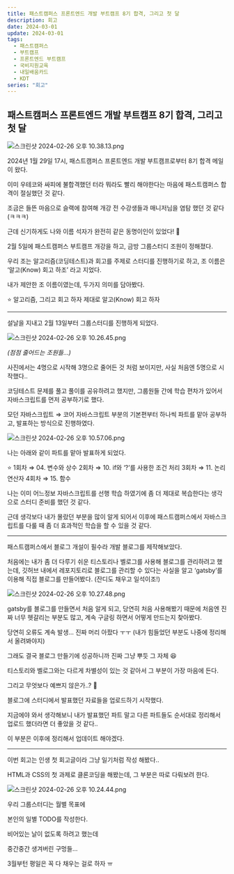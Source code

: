 ```yaml
---
title: 패스트캠퍼스 프론트엔드 개발 부트캠프 8기 합격, 그리고 첫 달
description: 회고
date: 2024-03-01
update: 2024-03-01
tags:
  - 패스트캠퍼스
  - 부트캠프
  - 프론트엔드 부트캠프
  - 국비지원교육
  - 내일배움카드
  - KDT
series: "회고"
---
```


## 패스트캠퍼스 프론트엔드 개발 부트캠프 8기 합격, 그리고 첫 달

![스크린샷 2024-02-26 오후 10.38.13.png](240226%20%E1%84%92%E1%85%AC%E1%84%80%E1%85%A9%20(2%E1%84%8B%E1%85%AF%E1%86%AF%20%E1%84%92%E1%85%AC%E1%84%80%E1%85%A9)%20348ac405dc8c4ee9815a87a103d06a0f/%25E1%2584%2589%25E1%2585%25B3%25E1%2584%258F%25E1%2585%25B3%25E1%2584%2585%25E1%2585%25B5%25E1%2586%25AB%25E1%2584%2589%25E1%2585%25A3%25E1%2586%25BA_2024-02-26_%25E1%2584%258B%25E1%2585%25A9%25E1%2584%2592%25E1%2585%25AE_10.38.13.png)

2024년 1월 29일 17시, 패스트캠퍼스 프론트엔드 개발 부트캠프로부터 8기 합격 메일이 왔다.

이미 우테코와 싸피에 불합격했던 터라 뭐라도 빨리 해야한다는 마음에 패스트캠퍼스 합격이 절실했던 것 같다.

조금은 들뜬 마음으로 슬랙에 참여해 개강 전 수강생들과 매니저님을 염탐 했던 것 같다 (ㅋㅋㅋ)

근데 신기하게도 나와 이름 석자가 완전히 같은 동명이인이 있었다! 🤣

2월 5일에 패스트캠퍼스 부트캠프 개강을 하고, 금방 그룹스터디 조원이 정해졌다.

우리 조는 알고리즘(코딩테스트)과 회고를 주제로 스터디를 진행하기로 하고, 조 이름은 ‘알고(Know) 회고 하조’ 라고 지었다.

내가 제안한 조 이름이였는데, 두가지 의미를 담아봤다.

<aside>
⭐ 알고리즘, 그리고 회고 하자
제대로 알고(Know) 회고 하자

</aside>

---

설날을 지내고 2월 13일부터 그룹스터디를 진행하게 되었다.

![스크린샷 2024-02-26 오후 10.26.45.png](240226%20%E1%84%92%E1%85%AC%E1%84%80%E1%85%A9%20(2%E1%84%8B%E1%85%AF%E1%86%AF%20%E1%84%92%E1%85%AC%E1%84%80%E1%85%A9)%20348ac405dc8c4ee9815a87a103d06a0f/%25E1%2584%2589%25E1%2585%25B3%25E1%2584%258F%25E1%2585%25B3%25E1%2584%2585%25E1%2585%25B5%25E1%2586%25AB%25E1%2584%2589%25E1%2585%25A3%25E1%2586%25BA_2024-02-26_%25E1%2584%258B%25E1%2585%25A9%25E1%2584%2592%25E1%2585%25AE_10.26.45.png)

*(점점 줄어드는 조원들…)*

사진에서는 4명으로 시작해 3명으로 줄어든 것 처럼 보이지만, 사실 처음엔 5명으로 시작했다..

코딩테스트 문제를 풀고 풀이를 공유하려고 했지만, 그룹원들 간에 학습 편차가 있어서 자바스크립트를 먼저 공부하기로 했다.

모던 자바스크립트 ⇒ 코어 자바스크립트 부분의 기본편부터 하나씩 파트를 맡아 공부하고, 발표하는 방식으로 진행하였다.

![스크린샷 2024-02-26 오후 10.57.06.png](240226%20%E1%84%92%E1%85%AC%E1%84%80%E1%85%A9%20(2%E1%84%8B%E1%85%AF%E1%86%AF%20%E1%84%92%E1%85%AC%E1%84%80%E1%85%A9)%20348ac405dc8c4ee9815a87a103d06a0f/%25E1%2584%2589%25E1%2585%25B3%25E1%2584%258F%25E1%2585%25B3%25E1%2584%2585%25E1%2585%25B5%25E1%2586%25AB%25E1%2584%2589%25E1%2585%25A3%25E1%2586%25BA_2024-02-26_%25E1%2584%258B%25E1%2585%25A9%25E1%2584%2592%25E1%2585%25AE_10.57.06.png)

나는 아래와 같이 파트를 맡아 발표하게 되었다.

<aside>
⭐ 1회차 ⇒ 04. 변수와 상수
2회차 ⇒ 10. if와 ‘?’를 사용한 조건 처리
3회차 ⇒ 11. 논리 연산자
4회차 ⇒ 15. 함수

</aside>

나는 이미 어느정보 자바스크립트를 선행 학습 하였기에 좀 더 제대로 복습한다는 생각으로 스터디 준비를 했던 것 같다.

근데 생각보다 내가 몰랐던 부분을 많이 알게 되어서 이후에 패스트캠퍼스에서 자바스크립트를 다룰 때 좀 더 효과적인 학습을 할 수 있을 것 같다.

---

패스트캠퍼스에서 블로그 개설이 필수라 개발 블로그를 제작해보았다.

처음에는 내가 좀 더 다루기 쉬운 티스토리나 벨로그를 사용해 블로그를 관리하려고 했는데, 깃허브 내에서 레포지토리로 블로그를 관리할 수 있다는 사실을 알고 ‘gatsby’를 이용해 직접 블로그를 만들어봤다. (잔디도 채우고 일석이조!)

![스크린샷 2024-02-26 오후 10.27.48.png](240226%20%E1%84%92%E1%85%AC%E1%84%80%E1%85%A9%20(2%E1%84%8B%E1%85%AF%E1%86%AF%20%E1%84%92%E1%85%AC%E1%84%80%E1%85%A9)%20348ac405dc8c4ee9815a87a103d06a0f/%25E1%2584%2589%25E1%2585%25B3%25E1%2584%258F%25E1%2585%25B3%25E1%2584%2585%25E1%2585%25B5%25E1%2586%25AB%25E1%2584%2589%25E1%2585%25A3%25E1%2586%25BA_2024-02-26_%25E1%2584%258B%25E1%2585%25A9%25E1%2584%2592%25E1%2585%25AE_10.27.48.png)

gatsby를 블로그를 만들면서 처음 알게 되고, 당연히 처음 사용해봤기 때문에 처음엔 진짜 너무 헷갈리는 부분도 많고, 계속 구글링 하면서 어떻게 만드는지 찾아봤다.

당연히 오류도 계속 발생… 진짜 머리 아팠다 ㅜㅜ (내가 힘들었던 부분도 나중에 정리해서 올려봐야지)

그래도 결국 블로그 만들기에 성공하니까 진짜 그냥 뿌듯 그 자체 😆

티스토리와 벨로그와는 다르게 차별성이 있는 것 같아서 그 부분이 가장 마음에 든다.

그리고 무엇보다 예쁘지 않은가..? 🥹

블로그에 스터디에서 발표했던 자료들을 업로드하기 시작했다.

지금에야 와서 생각해보니 내가 발표했던 파트 말고 다른 파트들도 순서대로 정리해서 업로드 했더라면 더 좋았을 것 같다..

이 부분은 이후에 정리해서 업데이트 해야겠다.

---

이번 회고는 인생 첫 회고글이라 그냥 일기처럼 작성 해봤다..

HTML과 CSS의 첫 과제로 클론코딩을 해봤는데, 그 부분은 따로 다뤄보려 한다.

![스크린샷 2024-02-26 오후 10.24.44.png](240226%20%E1%84%92%E1%85%AC%E1%84%80%E1%85%A9%20(2%E1%84%8B%E1%85%AF%E1%86%AF%20%E1%84%92%E1%85%AC%E1%84%80%E1%85%A9)%20348ac405dc8c4ee9815a87a103d06a0f/%25E1%2584%2589%25E1%2585%25B3%25E1%2584%258F%25E1%2585%25B3%25E1%2584%2585%25E1%2585%25B5%25E1%2586%25AB%25E1%2584%2589%25E1%2585%25A3%25E1%2586%25BA_2024-02-26_%25E1%2584%258B%25E1%2585%25A9%25E1%2584%2592%25E1%2585%25AE_10.24.44.png)

우리 그룹스터디는 월별 목표에

본인의 일별 TODO를 작성한다.

비어있는 날이 없도록 하려고 했는데

중간중간 생겨버린 구멍들…

3월부턴 평일은 꼭 다 채우는 걸로 하자 ㅠ